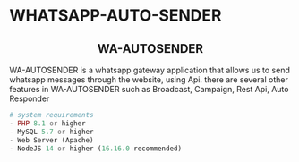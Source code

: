 # WHATSAPP-AUTO-SENDER
## <center>WA-AUTOSENDER</center>

WA-AUTOSENDER is a whatsapp gateway application that allows us to send whatsapp messages through the website, using Api. there are several other features in WA-AUTOSENDER such as Broadcast, Campaign, Rest Api, Auto Responder
<br>

```php
# system requirements
- PHP 8.1 or higher
- MySQL 5.7 or higher
- Web Server (Apache)
- NodeJS 14 or higher (16.16.0 recommended)
```


